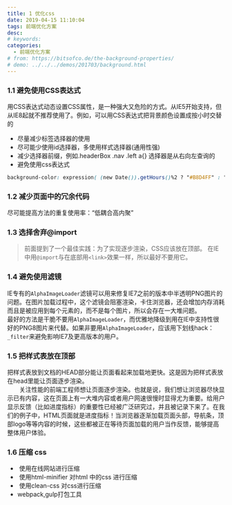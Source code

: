 ```yaml
---
title: 1 优化css
date: 2019-04-15 11:10:04
tags: 前端优化方案
desc: 
# keywords: 
categories:
  - 前端优化方案
# from: https://bitsofco.de/the-background-properties/
# demo: ../../../demos/201703/background.html
---
```

### 1.1 避免使用CSS表达式
用CSS表达式动态设置CSS属性，是一种强大又危险的方式。从IE5开始支持，但从IE8起就不推荐使用了。例如，可以用CSS表达式把背景颜色设置成按小时交替的

- 尽量减少标签选择器的使用
- 尽可能少使用id选择器，多使用样式选择器(通用性强)
- 减少选择器前缀，例如.headerBox .nav .left a{} 选择器是从右向左查询的
- 避免使用css表达式

```css
background-color: expression( (new Date()).getHours()%2 ? "#B8D4FF" : "#F08A00" );
```

<a name="cdf0508c"></a>
### 1.2 减少页面中的冗余代码
尽可能提高方法的重复使用率：“低耦合高内聚”

<a name="a5919800"></a>
### 1.3 选择<link>舍弃@import
> 前面提到了一个最佳实践：为了实现逐步渲染，CSS应该放在顶部。
> 在IE中用`@import`与在底部用`<link>`效果一样，所以最好不要用它。


<a name="545e9579"></a>
### 1.4 避免使用滤镜
IE专有的`AlphaImageLoader`滤镜可以用来修复IE7之前的版本中半透明PNG图片的问题。在图片加载过程中，这个滤镜会阻塞渲染，卡住浏览器，还会增加内存消耗而且是被应用到每个元素的，而不是每个图片，所以会存在一大堆问题。<br />最好的方法是干脆不要用`AlphaImageLoader`，而优雅地降级到用在IE中支持性很好的PNG8图片来代替。如果非要用`AlphaImageLoader`，应该用下划线hack：`_filter`来避免影响IE7及更高版本的用户。
<a name="d41d8cd9"></a>
### 
<a name="c066b667"></a>
### 1.5 把样式表放在顶部

把样式表放到文档的HEAD部分能让页面看起来加载地更快。这是因为把样式表放在head里能让页面逐步渲染。<br />　　关注性能的前端工程师想让页面逐步渲染。也就是说，我们想让浏览器尽快显示已有内容，这在页面上有一大堆内容或者用户网速很慢时显得尤为重要。给用户显示反馈（比如进度指标）的重要性已经被广泛研究过，并且被记录下来了。在我们的例子中，HTML页面就是进度指标！当浏览器逐渐加载页面头部，导航条，顶部logo等等内容的时候，这些都被正在等待页面加载的用户当作反馈，能够提高整体用户体验。

<a name="517c6177"></a>
### 1.6 压缩 css

-  使用在线网站进行压缩
-  使用html-minifier 对html 中的css 进行压缩<br />
-  使用clean-css 对css进行压缩
- webpack,gulp打包工具
